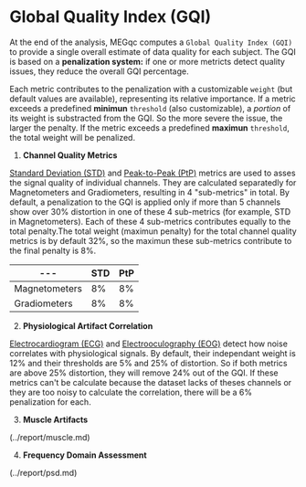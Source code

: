 # Global Quality Index (GQI)

At the end of the analysis, MEGqc computes a `Global Quality Index (GQI)` to provide a single overall estimate of data quality for each subject. The GQI is based on a **penalization system:** if one or more metricts detect quality issues, they reduce the overall GQI percentage.

Each metric contributes to the penalization with a customizable `weight` (but default values are available), representing its relative importance. If a metric exceeds a predefined **minimun** `threshold` (also customizable), a _portion_ of its weight is substracted from the GQI. So the more severe the issue, the larger the penalty. If the metric exceeds a predefined **maximun** `threshold`, the total weight will be penalized.


1. **Channel Quality Metrics**

[Standard Deviation (STD)](../report/std.md) and [Peak-to-Peak (PtP)](../report/ptp.md) metrics are used to asses the signal quality of individual channels. They are calculated separatedly for Magnetometers and Gradiometers, resulting in 4 "sub-metrics" in total.
By default, a penalization to the GQI is applied only if more than 5 channels show over 30% distortion in one of these 4 sub-metrics (for example, STD in Magnetometers). Each of these 4 sub-metrics contributes equally to the total penalty.The total weight (maximun penalty) for the total channel quality metrics is by default 32%, so the maximun these sub-metrics contribute to the final penalty is 8%. 

| --- | STD | PtP |
| --- | --- | --- |
| Magnetometers | 8% | 8% |
| Gradiometers | 8% | 8% |

2. **Physiological Artifact Correlation**

[Electrocardiogram (ECG)](../report/ecg.md) and [Electrooculography (EOG)](../report/eog.md) detect how noise correlates with physiological signals. 
By default, their independant weight is 12% and their thresholds are 5% and 25% of distortion. So if both metrics are above 25% distortion, they will remove 24% out of the GQI. 
If these metrics can't be calculate because the dataset lacks of theses channels or they are too noisy to calculate the correlation, there will be a 6% penalization for each.

3. **Muscle Artifacts**

(../report/muscle.md)

4. **Frequency Domain Assessment**

(../report/psd.md)

